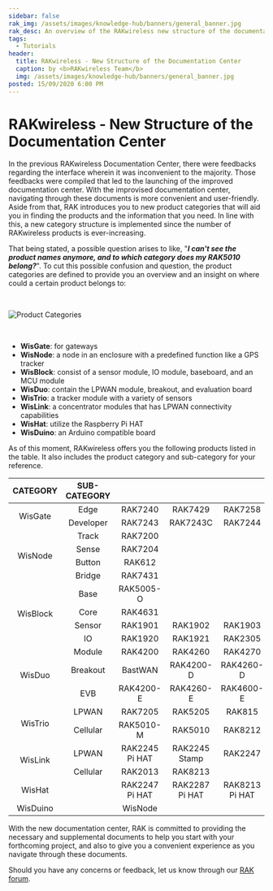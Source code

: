 ```yaml
---
sidebar: false
rak_img: /assets/images/knowledge-hub/banners/general_banner.jpg
rak_desc: An overview of the RAKwireless new structure of the documentation center. 
tags:
  - Tutorials
header:
  title: RAKwireless - New Structure of the Documentation Center
  caption: by <b>RAKwireless Team</b>
  img: /assets/images/knowledge-hub/banners/general_banner.jpg
posted: 15/09/2020 6:00 PM
---
```


# RAKwireless - New Structure of the Documentation Center


In the previous RAKwireless Documentation Center, there were feedbacks regarding the interface wherein it was inconvenient to the majority. Those feedbacks were compiled that led to the launching of the improved documentation center. With the improvised documentation center, navigating through these documents is more convenient and user-friendly. Aside from that, RAK introduces you to new product categories that will aid you in finding the products and the information that you need. In line with this, a new category structure is implemented since the number of RAKwireless products is ever-increasing.

That being stated, a possible question arises to like, "**_I can't see the product names anymore, and to which category does my RAK5010 belong?_**". To cut this possible confusion and question, the product categories are defined to provide you an overview and an insight on where could a certain product belongs to:

<br>


![Product Categories](/assets/rakwireless/product-categories/RAK-product-hierarchy-horizontal.png)

<br>

* **WisGate**: for gateways
* **WisNode**: a node in an enclosure with a predefined function like a GPS tracker
* **WisBlock**: consist of a sensor module, IO module, baseboard, and an MCU module
* **WisDuo**: contain the LPWAN module, breakout, and evaluation board
* **WisTrio**: a tracker module with a variety of sensors
* **WisLink**: a concentrator modules that has LPWAN connectivity capabilities
* **WisHat**: utilize the Raspberry Pi HAT 
* **WisDuino**: an Arduino compatible board


As of this moment, RAKwireless offers you the following products listed in the table. It also includes the product category and sub-category for your reference. 

<table style="text-align: center">
<thead>
  <tr>
    <th>CATEGORY</th>
    <th>SUB-CATEGORY</th>
    <th colspan=8>MODEL</th>
  </tr>
</thead>
<tbody>
    <tr>
      <td rowspan=2>WisGate</td>
      <td>Edge</td>
      <td>RAK7240</td>
      <td>RAK7429</td>
      <td>RAK7258</td>
      <td></td>
      <td></td>
      <td></td>
      <td></td>
      <td></td>      
    </tr>
    <tr>
      <td>Developer</td>
      <td>RAK7243</td>
      <td>RAK7243C</td>
      <td>RAK7244</td>
      <td>RAK7244C</td>
      <td>RAK7246G</td>
      <td></td>
      <td></td>
      <td></td>      
    </tr>
    <tr>
      <td rowspan=4>WisNode</td>
      <td>Track</td>
      <td>RAK7200</td>
      <td></td>
      <td></td>
      <td></td>
      <td></td>
      <td></td>
      <td></td>
      <td></td>   
    </tr>
    <tr>
      <td>Sense</td>
      <td>RAK7204</td>
      <td></td>
      <td></td>
      <td></td>
      <td></td>
      <td></td>
      <td></td>
      <td></td>
    </tr>
    <tr>
      <td>Button</td>
      <td>RAK612</td>
      <td></td>
      <td></td>
      <td></td>
      <td></td>
      <td></td>
      <td></td>
      <td></td>
    </tr>
    <tr>
      <td>Bridge</td>
      <td>RAK7431</td>
      <td></td>
      <td></td>
      <td></td>
      <td></td>
      <td></td>
      <td></td>
      <td></td>
    </tr>
    <tr>
      <td rowspan=4>WisBlock</td>
      <td>Base</td>
      <td>RAK5005-O</td>
      <td></td>
      <td></td>
      <td></td>
      <td></td>
      <td></td>
      <td></td>
      <td></td>
    </tr>
    <tr>
      <td>Core</td>
      <td>RAK4631</td>
      <td></td>
      <td></td>
      <td></td>
      <td></td>
      <td></td>
      <td></td>
      <td></td>
    </tr>
    <tr>
      <td>Sensor</td>
      <td>RAK1901</td>
      <td>RAK1902</td>
      <td>RAK1903</td>
      <td>RAK1904</td>
      <td>RAK1906</td>
      <td>RAK1910</td>
      <td></td>
      <td></td>
    </tr>
    <tr>
      <td>IO</td>
      <td>RAK1920</td>
      <td>RAK1921</td>
      <td>RAK2305</td>
      <td>RAK5801</td>
      <td>RAK5802</td>
      <td>RAK5804</td>
      <td>RAK5811</td>
      <td>RAK5860</td>
    </tr>
    <tr>
      <td rowspan=3>WisDuo</td>
      <td>Module</td>
      <td>RAK4200</td>
      <td>RAK4260</td>
      <td>RAK4270</td>
      <td>RAK4600</td>
      <td>RAK811</td>
      <td>RAK813</td>
      <td></td>
      <td></td>
    </tr>
    <tr>
      <td>Breakout</td>
      <td>BastWAN</td>
      <td>RAK4200-D</td>
      <td>RAK4260-D</td>
      <td>RAK4600-D</td>
      <td>RAK811-D</td>
      <td></td>
      <td></td>
      <td></td>
    </tr>
    <tr>
      <td>EVB</td>
      <td>RAK4200-E</td>
      <td>RAK4260-E</td>
      <td>RAK4600-E</td>
      <td></td>
      <td></td>
      <td></td>
      <td></td>
      <td></td>
    </tr>
    <tr>
      <td rowspan=2>WisTrio</td>
      <td>LPWAN</td>
      <td>RAK7205</td>
      <td>RAK5205</td>
      <td>RAK815</td>
      <td></td>
      <td></td>
      <td></td>
      <td></td>
      <td></td>
    </tr>
    <tr>
      <td>Cellular</td>
      <td>RAK5010-M</td>
      <td>RAK5010</td>
      <td>RAK8212</td>
      <td></td>
      <td></td>
      <td></td>
      <td></td>
      <td></td>
    </tr>
    <tr>
      <td rowspan=2>WisLink</td>
      <td>LPWAN</td>
      <td>RAK2245 Pi HAT</td>
      <td>RAK2245 Stamp</td>
      <td>RAK2247</td>
      <td>RAK2287</td>
      <td>RAK831</td>
      <td>RAK833</td>
      <td></td>
      <td></td>
    </tr>
    <tr>
      <td>Cellular</td>
      <td>RAK2013</td>
      <td>RAK8213</td>
      <td></td>
      <td></td>
      <td></td>
      <td></td>
      <td></td>
      <td></td>
    </tr>
    <tr>
      <td>WisHat</td>
      <td></td>
      <td>RAK2247 Pi HAT</td>
      <td>RAK2287 Pi HAT</td>
      <td>RAK8213 Pi HAT</td>
      <td>RAK9003</td>
      <td></td>
      <td></td>
      <td></td>
      <td></td>
    </tr>
    <tr>
      <td>WisDuino</td>
      <td></td>
      <td>WisNode</td>
      <td></td>
      <td></td>
      <td></td>
      <td></td>
      <td></td>
      <td></td>
      <td></td>
    </tr>
</tbody>
</table>

With the new documentation center, RAK is committed to providing the necessary and supplemental documents to help you start with your forthcoming project, and also to give you a convenient experience as you navigate through these documents. 

Should you have any concerns or feedback, let us know through our [RAK forum](https://forum.rakwireless.com/).